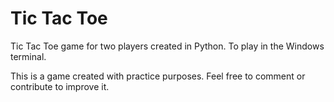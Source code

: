 # Tic Tac Toe
Tic Tac Toe game for two players created in Python. To play in the Windows terminal.

This is a game created with practice purposes. Feel free to comment or contribute to improve it.